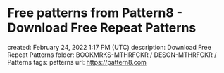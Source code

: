 # Free patterns from Pattern8 - Download Free Repeat Patterns

created: February 24, 2022 1:17 PM (UTC)
description: Download Free Repeat Patterns
folder: BOOKMRKS-MTHRFCKR / DESGN-MTHRFCKR / Patterns
tags: patterns
url: https://pattern8.com